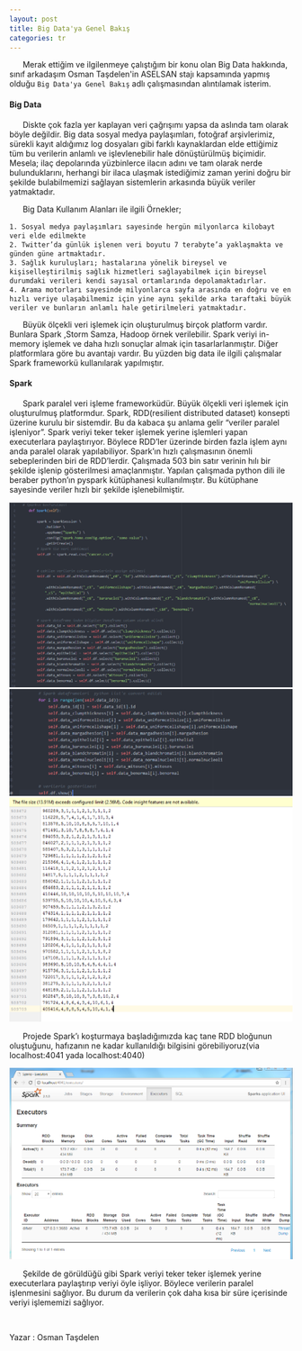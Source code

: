 ```yaml
---
layout: post
title: Big Data'ya Genel Bakış
categories: tr
---
```


&nbsp;&nbsp;&nbsp;&nbsp;&nbsp;&nbsp;Merak ettiğim ve ilgilenmeye çalıştığım bir konu olan Big Data
hakkında, sınıf arkadaşım <a href="https://tr.linkedin.com/in/osman-ta%C5%9Fdelen-02b1a6142" style='text-decoration:none;'>Osman Taşdelen</a>'in ASELSAN stajı kapsamında yapmış olduğu `Big Data'ya Genel Bakış` adlı çalışmasından alıntılamak isterim.

<h4>Big Data</h4>

&nbsp;&nbsp;&nbsp;&nbsp;&nbsp;&nbsp;Diskte çok fazla yer kaplayan veri çağrışımı yapsa da aslında tam olarak böyle değildir. Big data sosyal medya paylaşımları, fotoğraf arşivlerimiz, sürekli kayıt aldığımız log dosyaları gibi farklı kaynaklardan elde ettiğimiz tüm bu verilerin anlamlı ve işlevlenebilir hale dönüştürülmüş biçimidir. Mesela; ilaç depolarında yüzbinlerce ilacın adını ve tam olarak nerde bulunduklarını, herhangi bir ilaca ulaşmak istediğimiz zaman yerini doğru bir şekilde bulabilmemizi sağlayan sistemlerin arkasında büyük veriler yatmaktadır.


&nbsp;&nbsp;&nbsp;&nbsp;&nbsp;&nbsp;Big Data Kullanım Alanları ile ilgili Örnekler;

	1. Sosyal medya paylaşımları sayesinde hergün milyonlarca kilobayt veri elde edilmekte
	2. Twitter’da günlük işlenen veri boyutu 7 terabyte’a yaklaşmakta ve günden güne artmaktadır.
	3. Sağlık kuruluşları; hastalarına yönelik bireysel ve kişiselleştirilmiş sağlık hizmetleri sağlayabilmek için bireysel durumdaki verileri kendi sayısal ortamlarında depolamaktadırlar.
	4. Arama motorları sayesinde milyonlarca sayfa arasında en doğru ve en hızlı veriye ulaşabilmemiz için yine aynı şekilde arka taraftaki büyük veriler ve bunların anlamlı hale getirilmeleri yatmaktadır.

&nbsp;&nbsp;&nbsp;&nbsp;&nbsp;&nbsp;Büyük ölçekli veri işlemek için oluşturulmuş birçok platform vardır. Bunlara  Spark ,Storm Samza, Hadoop örnek verilebilir. Spark veriyi in-memory işlemek ve daha hızlı sonuçlar almak için tasarlarlanmıştır. Diğer platformlara göre bu avantajı vardır. Bu yüzden big data ile ilgili çalışmalar Spark frameworkü kullanılarak yapılmıştır.

<h4>Spark</h4>

&nbsp;&nbsp;&nbsp;&nbsp;&nbsp;&nbsp;Spark paralel veri işleme frameworküdür. Büyük ölçekli veri işlemek için oluşturulmuş platformdur. Spark, RDD(resilient distributed dataset) konsepti üzerine kurulu bir sistemdir. Bu da kabaca şu anlama gelir “veriler paralel işleniyor”. Spark veriyi teker teker işlemek yerine işlemleri yapan executerlara paylaştırıyor. Böylece RDD’ler üzerinde birden fazla işlem aynı anda paralel olarak yapılabiliyor. Spark’ın hızlı çalışmasının önemli sebeplerinden biri de RDD’lerdir.
Çalışmada 503 bin satır verinin hılı bir şekilde işlenip gösterilmesi amaçlanmıştır.
Yapılan çalışmada python dili ile beraber python’ın pyspark kütüphanesi kullanılmıştır. Bu kütüphane sayesinde veriler hızlı bir şekilde işlenebilmiştir.

<img src="/img/bigdata/1.png">
<img src="/img/bigdata/2.png">
<img src="/img/bigdata/3.png">


&nbsp;&nbsp;&nbsp;&nbsp;&nbsp;&nbsp;Projede Spark’ı koşturmaya başladığımızda kaç tane RDD bloğunun oluştuğunu, hafızanın ne kadar kullanıldığı bilgisini görebiliyoruz(via localhost:4041 yada localhost:4040)

<img src="/img/bigdata/4.png">

&nbsp;&nbsp;&nbsp;&nbsp;&nbsp;&nbsp;Şekilde de görüldüğü gibi Spark veriyi teker teker işlemek yerine executerlara paylaştırıp veriyi öyle işliyor. Böylece verilerin paralel işlenmesini sağlıyor. Bu durum da verilerin çok daha kısa bir süre içerisinde veriyi işlememizi sağlıyor.

<br>

Yazar : <a href="https://tr.linkedin.com/in/osman-ta%C5%9Fdelen-02b1a6142" style='text-decoration:none;'>Osman Taşdelen</a>




















